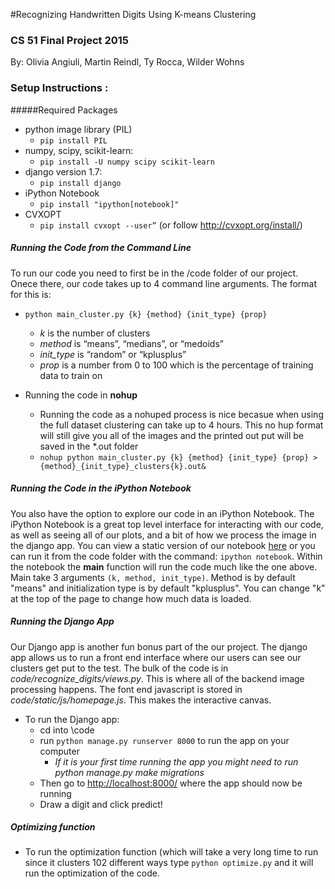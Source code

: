 #Recognizing Handwritten Digits Using K-means Clustering
### CS 51 Final Project 2015
By: Olivia Angiuli, Martin Reindl, Ty Rocca, Wilder Wohns

### Setup Instructions :

#####Required Packages
+ python image library (PIL)
    - ` pip install PIL `
+ numpy, scipy, scikit-learn:
    - `pip install -U numpy scipy scikit-learn `
+ django version 1.7:
    - ` pip install django `
+ iPython Notebook
    - `pip install "ipython[notebook]"`
+ CVXOPT
    - `pip install cvxopt --user”` (or follow http://cvxopt.org/install/)
    
##### Running the Code from the Command Line

To run our code you need to first be in the /code folder of our project. Onece there, our code takes up to 4 command line arguments. The format for this is:

* `python main_cluster.py {k} {method} {init_type} {prop} `
    - *k* is the number of clusters
    - *method* is “means”, “medians”, or “medoids”
    - *init_type* is “random” or “kplusplus”
    - *prop* is a number from 0 to 100 which is the percentage of training data to train on
   
* Running the code in **nohup**
    - Running the code as a nohuped process is nice becasue when using the full dataset clustering can take up to 4 hours. This no hup format will still give you all of the images and the printed out put will be saved in the \*.out folder
    - `nohup python main_cluster.py {k} {method} {init_type} {prop} > {method}_{init_type}_clusters{k}.out&`

##### Running the Code in the iPython Notebook

You also have the option to explore our code in an iPython Notebook. The iPython Notebook is a great top level interface for interacting with our code, as well as seeing all of our plots, and a bit of how we process the image in the django app. You can view a static version of our notebook [here](http://nbviewer.ipython.org/github/crimson16/cs51-final-project/blob/master/code/cs51_notebook.ipynb) or you can run it from the code folder with the command: `ipython notebook`. Within the notebook the **main** function will run the code much like the one above. Main take 3 arguments `(k, method, init_type)`. Method is by default "means" and initialization type is by default "kplusplus". You can change "k" at the top of the page to change how much data is loaded.

##### Running the Django App

Our Django app is another fun bonus part of the our project. The django app allows us to run a front end interface where our users can see our clusters get put to the test. The bulk of the code is in *code/recognize_digits/views.py*. This is where all of the backend image processing happens. The font end javascript is stored in *code/static/js/homepage.js*. This makes the interactive canvas.

* To run the Django app:
    - cd into \code
    - run ` python manage.py runserver 8000 ` to run the app on your computer
        + *If it is your first time running the app you might need to run python manage.py make migrations*
    - Then go to [http://localhost:8000/](http://localhost:8000/) where the app should now be running
    - Draw a digit and click predict!
    
##### Optimizing function
* To run the optimization function (which will take a very long time to run since it clusters 102 different ways type ``python optimize.py`` and it will run the optimization of the code.
        
    

